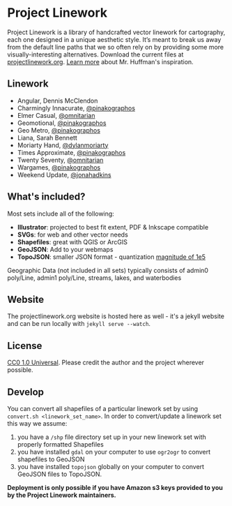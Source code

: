 Project Linework
================

Project Linework is a library of handcrafted vector linework for cartography, each one designed in a unique aesthetic style. It’s meant to break us away from the default line paths that we so often rely on by providing some more visually-interesting alternatives. Download the current files at [projectlinework.org](http://projectlinework.org/). [Learn more](http://projectlinework.org/about/) about Mr. Huffman's inspiration.

## Linework

* Angular, Dennis McClendon
* Charmingly Innacurate, [@pinakographos](https://github.com/pinakographos)
* Elmer Casual, [@omnitarian](https://github.com/omnitarian)
* Geomotional, [@pinakographos](https://github.com/pinakographos)
* Geo Metro, [@pinakographos](https://github.com/pinakographos)
* Liana, Sarah Bennett
* Moriarty Hand, [@dylanmoriarty](https://github.com/dylanmoriarty)
* Times Approximate, [@pinakographos](https://github.com/pinakographos)
* Twenty Seventy, [@omnitarian](https://github.com/omnitarian)
* Wargames, [@pinakographos](https://github.com/pinakographos)
* Weekend Update, [@jonahadkins](https://github.com/jonahadkins)

## What's included?

Most sets include all of the following:

* **Illustrator**: projected to best fit extent, PDF & Inkscape compatible
* **SVGs**: for web and other vector needs
* **Shapefiles**: great with QGIS or ArcGIS
* **GeoJSON**: Add to your webmaps
* **TopoJSON**: smaller JSON format - quantization [magnitude of 1e5](http://www.projectlinework.org/2013/10/07/topojson_files.html)

Geographic Data (not included in all sets) typically consists of admin0 poly/Line, admin1 poly/Line, streams, lakes, and waterbodies

## Website

The projectlinework.org website is hosted here as well - it's a jekyll website and can be run locally with `jekyll serve --watch`.

## License

[CC0 1.0 Universal](LICENSE). Please credit the author and the project wherever possible.

## Develop

You can convert all shapefiles of a particular linework set by using `convert.sh <linework_set_name>`. In order to convert/update a linework set this way we assume:

1. you have a `/shp` file directory set up in your new linework set with properly formatted Shapefiles
1. you have installed `gdal` on your computer to use `ogr2ogr` to convert shapefiles to GeoJSON
1. you have installed `topojson` globally on your computer to convert GeoJSON files to TopoJSON.

**Deployment is only possible if you have Amazon s3 keys provided to you by the Project Linework maintainers.**
